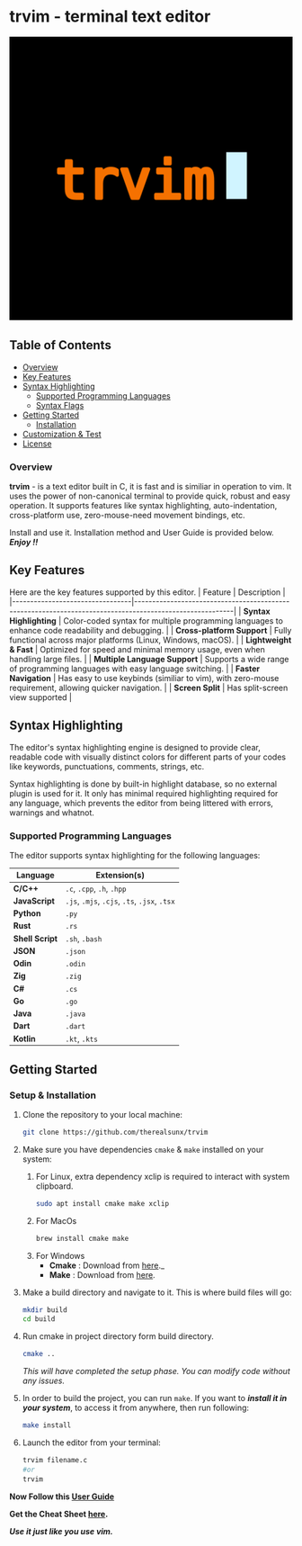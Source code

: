 # **trvim** - terminal text editor
<p align="center">
    <img src="trvim.png" />
</p>

## Table of Contents
- [Overview](#overview)
- [Key Features](#key-features)
- [Syntax Highlighting](#syntax-highlighting)
  - [Supported Programming Languages](#supported-programming-languages)
  - [Syntax Flags](#syntax-flags)
- [Getting Started](#getting-started)
  - [Installation](#installation)
- [Customization & Test](#customization--test)
- [License](#license)


### **Overview**
**trvim** - is a text editor built in C, it is fast and is similiar in operation to vim. It uses the power of non-canonical terminal to provide quick, robust and easy operation. It supports features like syntax highlighting, auto-indentation, cross-platform use, zero-mouse-need movement bindings, etc.

Install and use it. Installation method and User Guide is provided below.
___Enjoy !!___


## **Key Features**
Here are the key features supported by this editor.
| Feature                        | Description                                                                                             |
|---------------------------------|---------------------------------------------------------------------------------------------------------|
| **Syntax Highlighting**         | Color-coded syntax for multiple programming languages to enhance code readability and debugging.         |
| **Cross-platform Support**      | Fully functional across major platforms (Linux, Windows, macOS).                                         |
| **Lightweight & Fast**          | Optimized for speed and minimal memory usage, even when handling large files.                           |
| **Multiple Language Support**   | Supports a wide range of programming languages with easy language switching.                             |
| **Faster Navigation**           | Has easy to use keybinds (similiar to vim), with zero-mouse requirement, allowing quicker navigation.   |
| **Screen Split**                | Has split-screen view supported        |


## **Syntax Highlighting**
The editor's syntax highlighting engine is designed to provide clear, readable code with visually distinct colors for different parts of your codes like keywords, punctuations, comments, strings, etc.

Syntax highlighting is done by built-in highlight database, so no external plugin is used for it. It only has minimal required highlighting required for any language, which prevents the editor from being littered with errors, warnings and whatnot.


### **Supported Programming Languages**
The editor supports syntax highlighting for the following languages:

| Language        | Extension(s)        |
|-----------------|---------------------|
| **C/C++**       | `.c`, `.cpp`, `.h`, `.hpp`  |
| **JavaScript**  | `.js`, `.mjs`, `.cjs`, `.ts`, `.jsx`, `.tsx` |
| **Python**      | `.py`               |
| **Rust**        | `.rs`               |
| **Shell Script**| `.sh`, `.bash`      |
| **JSON**        | `.json`             |
| **Odin**        | `.odin`             |
| **Zig**         | `.zig`              |
| **C#**          | `.cs`               |
| **Go**          | `.go`               |
| **Java**        | `.java`             |
| **Dart**        | `.dart`             |
| **Kotlin**      | `.kt`, `.kts`       |


## **Getting Started**

### **Setup & Installation**
1. Clone the repository to your local machine:
    ```bash
    git clone https://github.com/therealsunx/trvim
    ```

2. Make sure you have dependencies `cmake` & `make` installed on your system:
    1. For Linux, extra dependency xclip is required to interact with system clipboard.
        ```bash
        sudo apt install cmake make xclip
        ```
    2. For MacOs
        ```bash
        brew install cmake make
        ```
    3. For Windows
        - __Cmake__ : Download from [here](https://cmake.org/download/)._
        - __Make__ : Download from [here](https://gnuwin32.sourceforge.net/packages/make.htm).

3. Make a build directory and navigate to it. This is where build files will go:   
    ```bash
    mkdir build
    cd build
    ```

4. Run cmake in project directory form build directory.
    ```bash
    cmake ..
    ```
    _This will have completed the setup phase. You can modify code without any issues._

5. In order to build the project, you can run `make`.
    If you want to ___install it in your system___, to access it from anywhere, then run following:
    ```bash
    make install
    ```

3. Launch the editor from your terminal:
    ```bash
    trvim filename.c
    #or
    trvim
    ```

__Now Follow this [User Guide](https://github.com/therealsunx/trvim/blob/main/UserGuide.md)__

__Get the Cheat Sheet [here](https://github.com/therealsunx/trvim/blob/main/CheatSheet.md).__

___Use it just like you use vim.___
